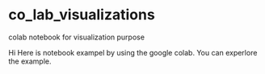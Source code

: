 # co_lab_visualizations
colab notebook for visualization purpose

Hi Here is notebook exampel by using the google colab. You can experlore the example. 

